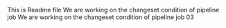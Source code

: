 This is Readme file
We are working on the changeset condition of pipeline job
We are working on the changeset condition of pipeline job 03

